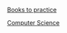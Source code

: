[Books to practice](https://drive.google.com/drive/folders/1Vhqu7ad_EqdLvgchFboxgqD7kSU1id3E?usp=sharing)

[Computer Science](https://drive.google.com/drive/folders/1n2xU4KjcBhDr7D02FVhtd7mpt6Q_jhl9?usp=sharing)

